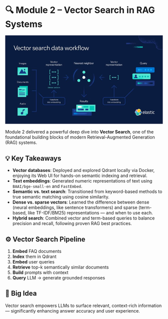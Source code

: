 # 🔍 Module 2 – Vector Search in RAG Systems

![Module 2 Overview](./images/module2.jpeg)

Module 2 delivered a powerful deep dive into **Vector Search**, one of the foundational building blocks of modern Retrieval-Augmented Generation (RAG) systems.

## 💡 Key Takeaways

- **Vector databases**: Deployed and explored Qdrant locally via Docker, enjoying its Web UI for hands-on semantic indexing and retrieval.
- **Text embeddings**: Generated numeric representations of text using `BAAI/bge-small-en` and `FastEmbed`.
- **Semantic vs. text search**: Transitioned from keyword-based methods to true semantic matching using cosine similarity.
- **Dense vs. sparse vectors**: Learned the difference between dense (neural embeddings, like sentence transformers) and sparse (term-based, like TF-IDF/BM25) representations — and when to use each.
- **Hybrid search**: Combined vector and term-based queries to balance precision and recall, following proven RAG best practices.

## ⚙️ Vector Search Pipeline

1. **Embed** FAQ documents
2. **Index** them in Qdrant
3. **Embed** user queries
4. **Retrieve** top-k semantically similar documents
5. **Build** prompts with context
6. **Query** LLM → generate grounded responses

## 🧪 Big Idea

Vector search empowers LLMs to surface relevant, context-rich information — significantly enhancing answer accuracy and user experience.
